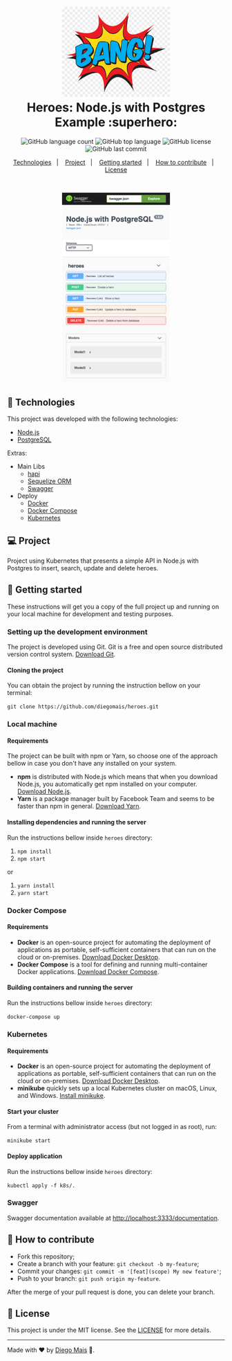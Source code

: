 <h1 align="center">
  <img alt="Heroes" src="assets/197-1974480_bang-em-png-super-herois-tag-png-transparent.png" width="250px" /><br>
  <b>Heroes: Node.js with Postgres Example</b> :superhero:
</h1>

<p align="center">
  <img alt="GitHub language count" src="https://img.shields.io/github/languages/count/diegomais/heroes?style=for-the-badge">
  <img alt="GitHub top language" src="https://img.shields.io/github/languages/top/diegomais/heroes?style=for-the-badge">
  <img alt="GitHub license" src="https://img.shields.io/github/license/diegomais/heroes?style=for-the-badge">
  <img alt="GitHub last commit" src="https://img.shields.io/github/last-commit/diegomais/heroes?style=for-the-badge">
</p>

<p align="center">
  <a href="#rocket-technologies">Technologies</a>&nbsp;&nbsp;&nbsp;|&nbsp;&nbsp;&nbsp;
  <a href="#computer-project">Project</a>&nbsp;&nbsp;&nbsp;|&nbsp;&nbsp;&nbsp;
  <a href="#seat-getting-started">Getting started</a>&nbsp;&nbsp;&nbsp;|&nbsp;&nbsp;&nbsp;
  <a href="#thinking-how-to-contribute">How to contribute</a>&nbsp;&nbsp;&nbsp;|&nbsp;&nbsp;&nbsp;
  <a href="#memo-license">License</a>
</p>

<br>

<p align="center">
  <img alt="Mobile and web" src="assets/localhost-3333-documentation-2021-01-31-22_16_37.png" width="250px">
</p>

## :rocket: Technologies

This project was developed with the following technologies:

- [Node.js](https://nodejs.org/)
- [PostgreSQL](https://www.postgresql.org/)

Extras:

- Main Libs
  - [hapi](https://hapi.dev/)
  - [Sequelize ORM](https://sequelize.org/)
  - [Swagger](https://swagger.io/)
- Deploy
  - [Docker](https://www.docker.com/)
  - [Docker Compose](https://docs.docker.com/compose/)
  - [Kubernetes](https://kubernetes.io/)

## :computer: Project

Project using Kubernetes that presents a simple API in Node.js with Postgres to insert, search, update and delete heroes.

## :seat: Getting started

These instructions will get you a copy of the full project up and running on your local machine for development and testing purposes.

### Setting up the development environment

The project is developed using Git. Git is a free and open source distributed version control system. [Download Git](https://git-scm.com/downloads).

#### Cloning the project

You can obtain the project by running the instruction bellow on your terminal:

`git clone https://github.com/diegomais/heroes.git`

### Local machine

#### Requirements

The project can be built with npm or Yarn, so choose one of the approach bellow in case you don't have any installed on your system.

- **npm** is distributed with Node.js which means that when you download Node.js, you automatically get npm installed on your computer. [Download Node.js](https://nodejs.org/en/download/).
- **Yarn** is a package manager built by Facebook Team and seems to be faster than npm in general. [Download Yarn](https://yarnpkg.com/en/docs/install).

#### Installing dependencies and running the server

Run the instructions bellow inside `heroes` directory:

1. `npm install`
2. `npm start`

or

1. `yarn install`
2. `yarn start`

### Docker Compose

#### Requirements

- **Docker** is an open-source project for automating the deployment of applications as portable, self-sufficient containers that can run on the cloud or on-premises. [Download Docker Desktop](https://www.docker.com/products/docker-desktop).
- **Docker Compose** is a tool for defining and running multi-container Docker applications. [Download Docker Compose](https://docs.docker.com/compose/install/).

#### Building containers and running the server

Run the instructions bellow inside `heroes` directory:

`docker-compose up`

### Kubernetes

#### Requirements

- **Docker** is an open-source project for automating the deployment of applications as portable, self-sufficient containers that can run on the cloud or on-premises. [Download Docker Desktop](https://www.docker.com/products/docker-desktop).
- **minikube** quickly sets up a local Kubernetes cluster on macOS, Linux, and Windows. [Install minikuke](https://minikube.sigs.k8s.io/docs/start/).

#### Start your cluster

From a terminal with administrator access (but not logged in as root), run:

`minikube start`

#### Deploy application

Run the instructions bellow inside `heroes` directory:

`kubectl apply -f k8s/.`

### Swagger

Swagger documentation available at [http://localhost:3333/documentation](http://localhost:3333/documentation).

## :thinking: How to contribute

- Fork this repository;
- Create a branch with your feature: `git checkout -b my-feature`;
- Commit your changes: `git commit -m '[feat](scope) My new feature'`;
- Push to your branch: `git push origin my-feature`.

After the merge of your pull request is done, you can delete your branch.

## :memo: License

This project is under the MIT license. See the [LICENSE](LICENSE) for more details.

---

Made with :heart: by [Diego Mais](https://diegomais.github.io/) :wave:.
